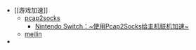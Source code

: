 - [[游戏加速]]
	- [pcap2socks](https://github.com/zhxie/pcap2socks)
		- [Nintendo Switch：~使用Pcap2Socks给主机联机加速~](https://zankyo.cc/3389/)
	- [meilin](https://git.luxing.im/hlx98007/UDPspeeder/-/wikis/koolshare%E7%89%88%E6%A2%85%E6%9E%97%E5%9B%BA%E4%BB%B6UDPspeeder%E5%92%8Cudp2raw%E4%B8%B2%E8%81%94%E7%9A%84%E5%AE%8C%E6%95%B4%E8%AE%BE%E7%BD%AE)
-